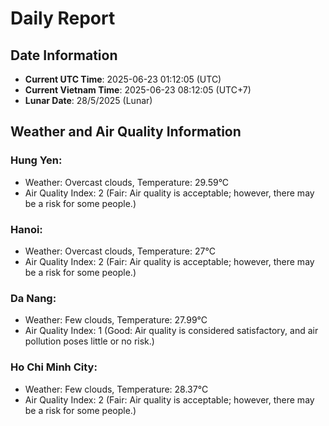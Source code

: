 # Daily Report
## Date Information
- **Current UTC Time**: 2025-06-23 01:12:05 (UTC)
- **Current Vietnam Time**: 2025-06-23 08:12:05 (UTC+7)
- **Lunar Date**: 28/5/2025 (Lunar)

## Weather and Air Quality Information

### Hung Yen:
- Weather: Overcast clouds, Temperature: 29.59°C
- Air Quality Index: 2 (Fair: Air quality is acceptable; however, there may be a risk for some people.)

### Hanoi:
- Weather: Overcast clouds, Temperature: 27°C
- Air Quality Index: 2 (Fair: Air quality is acceptable; however, there may be a risk for some people.)

### Da Nang:
- Weather: Few clouds, Temperature: 27.99°C
- Air Quality Index: 1 (Good: Air quality is considered satisfactory, and air pollution poses little or no risk.)

### Ho Chi Minh City:
- Weather: Few clouds, Temperature: 28.37°C
- Air Quality Index: 2 (Fair: Air quality is acceptable; however, there may be a risk for some people.)
